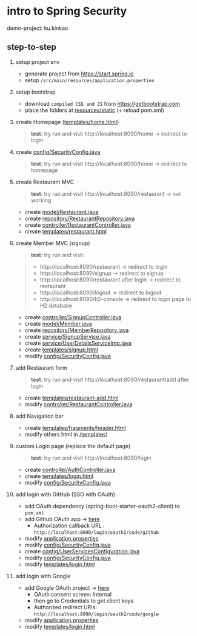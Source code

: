 # intro to Spring Security

demo-project: ku.kinkao

## step-to-step

1. setup project env

   - generate project from https://start.spring.io
   - setup `/src/main/resources/application.properties`

2. setup bootstrap

   - download `compiled CSS and JS` from https://getbootstrap.com
   - place the folders at [resources/static](src/main/resources/static) (+ reload pom.xml)

3. create Homepage ([templates/home.html](src/main/resources/templates/home.html))

   <!--run on vscode: ~/KinkaoApplication.java -> toolbar -> run -> run java -->

   > **test**: try run and visit http://localhost:8090/home -> redirect to login

4. create [config/SecurityConfig.java](src/main/java/ku/kinkao/config/SecurityConfig.java)

   > **test**: try run and visit http://localhost:8090/home -> redirect to homepage

5. create Restaurant MVC

   > **test**: try run and visit http://localhost:8090/restaurant -> not working

   - create [model/Restaurant.java](src/main/java/ku/kinkao/model/Restaurant.java)
   - create [repository/RestaurantRepository.java](src/main/java/ku/kinkao/repository/RestaurantRepository.java)
   - create [controller/RestaurantController.java](src/main/java/ku/kinkao/controller/RestaurantController.java)
   - create [templates/restaurant.html](src/main/resources/templates/restaurant.html)

6. create Member MVC (signup)

   > **test**: try run and visit:
   >
   > - http://localhost:8090/restaurant -> redirect to login
   > - http://localhost:8090/signup -> redirect to signup
   > - http://localhost:8090/restaurant after login -> redirect to restaurant
   > - http://localhost:8090/logout -> redirect to logout
   > - http://localhost:8090/h2-console -> redirect to login page to H2 database

   - create [controller/SignupController.java](src/main/java/ku/kinkao/controller/SignupController.java)
   - create [model/Member.java](src/main/java/ku/kinkao/model/Member.java)
   - create [repository/MemberRepository.java](src/main/java/ku/kinkao/repository/MemberRepository.java)
   - create [service/SignupService.java](src/main/java/ku/kinkao/service/SignupService.java)
   - create [service/UserDetailsServiceImp.java](src/main/java/ku/kinkao/service/UserDetailsServiceImp.java)
   - create [templates/signup.html](src/main/resources/templates/signup.html)
   - modify [config/SecurityConfig.java](src/main/java/ku/kinkao/config/SecurityConfig.java)

7. add Restaurant form

   > **test**: try run and visit http://localhost:8090/restaurant/add after login

   - create [templates/restaurant-add.html](src/main/resources/templates/restaurant-add.html)
   - modify [controller/RestaurantController.java](src/main/java/ku/kinkao/controller/RestaurantController.java)

8. add Navigation bar

   - create [templates/fragments/header.html](src/main/resources/templates/fragments/header.html)
   - modify others html in [/templates](src/main/resources/templates))

9. custom Login page (replace the default page)

   > **test**: try run and visit http://localhost:8090/login

   - create [controller/AuthController.java](src/main/java/ku/kinkao/controller/AuthController.java)
   - create [templates/login.html](src/main/resources/templates/login.html)
   - modify [config/SecurityConfig.java](src/main/java/ku/kinkao/config/SecurityConfig.java)

10. add login with GitHub (SSO with OAuth)

    - add OAuth dependency (spring-boot-starter-oauth2-client) to `pom.xml`
    - add Github OAuth app -> [here](https://github.com/settings/applications/new)
      - Authorization callback URL : `http://localhost:8090/login/oauth2/code/github`
    - modify [application.properties](src/main/resources/application.properties)
    - modify [config/SecurityConfig.java](src/main/java/ku/kinkao/config/SecurityConfig.java)
    - create [config/UserServicesConfiguration.java](src/main/java/ku/kinkao/config/UserServicesConfiguration.java)
    - modify [config/SecurityConfig.java](src/main/java/ku/kinkao/config/SecurityConfig.java)
    - modify [templates/login.html](src/main/resources/templates/login.html)

11. add login with Google

    - add Google OAuth project -> [here](https://console.developers.google.com/apis/dashboard)
      - OAuth consent screen: Internal
      - then go to Credentials to get client keys
      - Authorized redirect URIs: `http://localhost:8090/login/oauth2/code/google`
    - modify [application.properties](src/main/resources/application.properties)
    - modify [templates/login.html](src/main/resources/templates/login.html)

